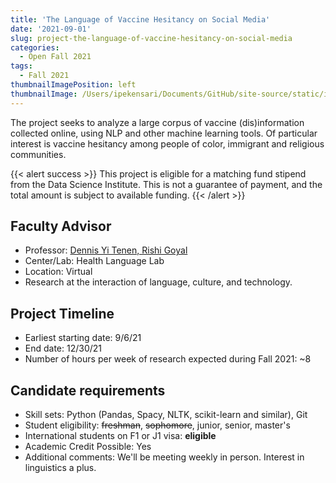 ```yaml
---
title: 'The Language of Vaccine Hesitancy on Social Media'
date: '2021-09-01'
slug: project-the-language-of-vaccine-hesitancy-on-social-media
categories:
  - Open Fall 2021
tags:
  - Fall 2021
thumbnailImagePosition: left
thumbnailImage: /Users/ipekensari/Documents/GitHub/site-source/static/img/construction.png
---
```

The project seeks to analyze a large corpus of vaccine (dis)information collected online, using NLP and other machine learning tools. Of particular interest is vaccine hesitancy among people of color, immigrant and religious communities.

<!--more-->

{{< alert success >}}
This project is eligible for a matching fund stipend from the Data Science Institute. This is not a guarantee of payment, and the total amount is subject to available funding.
{{< /alert >}}

## Faculty Advisor
+ Professor: [Dennis Yi Tenen, Rishi Goyal](http://xpmethod.columbia.edu/lit-mod-viz/2019-09-01-vaccine.html)
+ Center/Lab: Health Language Lab
+ Location: Virtual
+ Research at the interaction of language, culture, and technology.

## Project Timeline
+ Earliest starting date: 9/6/21
+ End date: 12/30/21
+ Number of hours per week of research expected during Fall 2021: ~8

## Candidate requirements
+ Skill sets: Python (Pandas, Spacy, NLTK, scikit-learn and similar), Git
+ Student eligibility: ~~freshman~~, ~~sophomore~~, junior, senior, master's
+ International students on F1 or J1 visa: **eligible**
+ Academic Credit Possible: Yes
+ Additional comments: We'll be meeting weekly in person. Interest in linguistics a plus.


